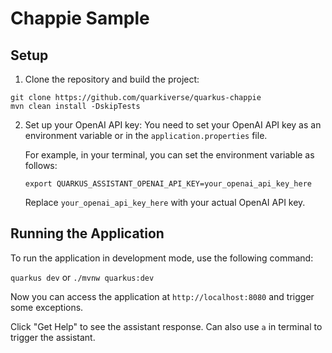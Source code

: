 # Chappie Sample

## Setup

1. Clone the repository and build the project:  

```
git clone https://github.com/quarkiverse/quarkus-chappie
mvn clean install -DskipTests
```

2. Set up your OpenAI API key:
   You need to set your OpenAI API key as an environment variable or in the `application.properties` file. 

   For example, in your terminal, you can set the environment variable as follows:
   ```
   export QUARKUS_ASSISTANT_OPENAI_API_KEY=your_openai_api_key_here
   ```

   Replace `your_openai_api_key_here` with your actual OpenAI API key.

## Running the Application

To run the application in development mode, use the following command:

`quarkus dev` or `./mvnw quarkus:dev`

Now you can access the application at `http://localhost:8080` and trigger some exceptions.

Click "Get Help" to see the assistant response. Can also use `a` in terminal to trigger the assistant.
